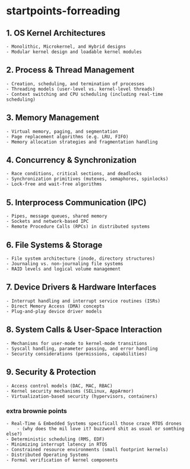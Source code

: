 # startpoints-forreading

## 1. OS Kernel Architectures
    - Monolithic, Microkernel, and Hybrid designs
    - Modular kernel design and loadable kernel modules

## 2. Process & Thread Management
    - Creation, scheduling, and termination of processes
    - Threading models (user-level vs. kernel-level threads)
    - Context switching and CPU scheduling (including real-time scheduling)

## 3. Memory Management
    - Virtual memory, paging, and segmentation
    - Page replacement algorithms (e.g. LRU, FIFO)
    - Memory allocation strategies and fragmentation handling

## 4. Concurrency & Synchronization
    - Race conditions, critical sections, and deadlocks
    - Synchronization primitives (mutexes, semaphores, spinlocks)
    - Lock-free and wait-free algorithms

## 5. Interprocess Communication (IPC)
    - Pipes, message queues, shared memory
    - Sockets and network-based IPC
    - Remote Procedure Calls (RPCs) in distributed systems

## 6. File Systems & Storage
    - File system architecture (inode, directory structures)
    - Journaling vs. non-journaling file systems
    - RAID levels and logical volume management

## 7. Device Drivers & Hardware Interfaces
    - Interrupt handling and interrupt service routines (ISRs)
    - Direct Memory Access (DMA) concepts
    - Plug-and-play device driver models

## 8. System Calls & User-Space Interaction
    - Mechanisms for user-mode to kernel-mode transitions
    - Syscall handling, parameter passing, and error handling
    - Security considerations (permissions, capabilities)

## 9. Security & Protection
    - Access control models (DAC, MAC, RBAC)
    - Kernel security mechanisms (SELinux, AppArmor)
    - Virtualization-based security (hypervisors, containers)

### extra brownie points 
    - Real-Time & Embedded Systems specificall those craze RTOS drones 
        - (why does the mil love it? buzzword shit as usual or somthing else?)
    - Deterministic scheduling (RMS, EDF)
    - Minimizing interrupt latency in RTOS
    - Constrained resource environments (small footprint kernels)
    - Distributed Operating Systems
    - Formal verification of kernel components
